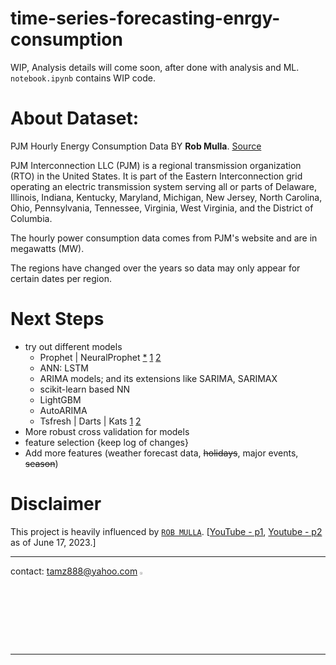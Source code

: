 # time-series-forecasting-enrgy-consumption
WIP, Analysis details will come soon, after done with analysis and ML. `notebook.ipynb` contains WIP code.

# About Dataset:

PJM Hourly Energy Consumption Data BY **Rob Mulla**. [Source](https://www.kaggle.com/datasets/robikscube/hourly-energy-consumption)

PJM Interconnection LLC (PJM) is a regional transmission organization (RTO) in the United States. It is part of the Eastern Interconnection grid operating an electric transmission system serving all or parts of Delaware, Illinois, Indiana, Kentucky, Maryland, Michigan, New Jersey, North Carolina, Ohio, Pennsylvania, Tennessee, Virginia, West Virginia, and the District of Columbia.

The hourly power consumption data comes from PJM's website and are in megawatts (MW).

The regions have changed over the years so data may only appear for certain dates per region.

# Next Steps
- try out different models
    - Prophet | NeuralProphet [*](https://www.kaggle.com/code/antonmurashko/time-series-forecasting-with-prophet-yt) [1](https://bobrupakroy.medium.com/yes-our-favorite-fbprophet-is-back-with-multivariate-forecasting-785fbe412731) [2](https://www.microprediction.com/blog/prophet)
    - ANN: LSTM
    - ARIMA models; and its extensions like SARIMA, SARIMAX
    - scikit-learn based NN
    - LightGBM
    - AutoARIMA
    - Tsfresh | Darts | Kats [1](https://www.analyticsvidhya.com/blog/2022/05/5-python-libraries-for-time-series-analysis/) [2](https://towardsdatascience.com/3-unique-python-packages-for-time-series-forecasting-2926a09aaf5b)
- More robust cross validation for models
- feature selection {keep log of changes}
- Add more features (weather forecast data, ~~holidays~~, major events, ~~season~~)

# Disclaimer
This project is heavily influenced by [`ROB MULLA`](https://www.kaggle.com/code/robikscube/time-series-forecasting-with-machine-learning-yt). [[YouTube - p1](https://www.youtube.com/watch?v=vV12dGe_Fho), [Youtube - p2](https://www.youtube.com/watch?v=z3ZnOW-S550) as of June 17, 2023.]

___
contact: <a href="mailto:tamz888@yahoo.com">tamz888@yahoo.com</a> [<img src="https://raw.githubusercontent.com/tamjid-ahsan/ml-endpoint-docker-gunicorn-flask/main/data/TAlogo1.png" alt="TA" height="3%" width="3%">](http://linkedin.com/in/tamjidahsan/)
___